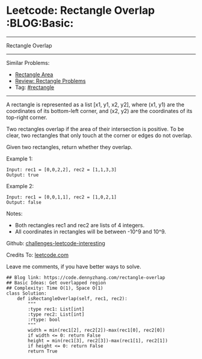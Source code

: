 # Leetcode: Rectangle Overlap     :BLOG:Basic:


---

Rectangle Overlap  

---

Similar Problems:  
-   [Rectangle Area](https://code.dennyzhang.com/rectangle-area)
-   [Review: Rectangle Problems](https://code.dennyzhang.com/review-rectangle)
-   Tag: [#rectangle](https://code.dennyzhang.com/tag/rectangle)

---

A rectangle is represented as a list [x1, y1, x2, y2], where (x1, y1) are the coordinates of its bottom-left corner, and (x2, y2) are the coordinates of its top-right corner.  

Two rectangles overlap if the area of their intersection is positive.  To be clear, two rectangles that only touch at the corner or edges do not overlap.  

Given two rectangles, return whether they overlap.  

Example 1:  

    Input: rec1 = [0,0,2,2], rec2 = [1,1,3,3]
    Output: true

Example 2:  

    Input: rec1 = [0,0,1,1], rec2 = [1,0,2,1]
    Output: false

Notes:  

-   Both rectangles rec1 and rec2 are lists of 4 integers.
-   All coordinates in rectangles will be between -10^9 and 10^9.

Github: [challenges-leetcode-interesting](https://github.com/DennyZhang/challenges-leetcode-interesting/tree/master/rectangle-overlap)  

Credits To: [leetcode.com](https://leetcode.com/problems/rectangle-overlap/description/)  

Leave me comments, if you have better ways to solve.  

    ## Blog link: https://code.dennyzhang.com/rectangle-overlap
    ## Basic Ideas: Get overlapped region
    ## Complexity: Time O(1), Space O(1)
    class Solution:
        def isRectangleOverlap(self, rec1, rec2):
            """
            :type rec1: List[int]
            :type rec2: List[int]
            :rtype: bool
            """
            width = min(rec1[2], rec2[2])-max(rec1[0], rec2[0])
            if width <= 0: return False
            height = min(rec1[3], rec2[3])-max(rec1[1], rec2[1])
            if height <= 0: return False
            return True
